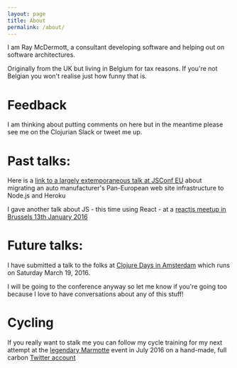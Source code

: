 ```yaml
---
layout: page
title: About
permalink: /about/
---
```


I am Ray McDermott, a consultant developing software and helping out on software architectures.

Originally from the UK but living in Belgium for tax reasons. If you're not Belgian you won't realise just how funny that is.

# Feedback

I am thinking about putting comments on here but in the meantime please see me on the Clojurian Slack or tweet me up.

# Past talks:

Here is a [link to a largely extemporaneous talk at JSConf EU][js-conf] about migrating an auto manufacturer's Pan-European web site infrastructure to Node.js and Heroku 

I gave another talk about JS - this time using React - at a [reactjs meetup in Brussels 13th January 2016][react-js]

# Future talks:

I have submitted a talk to the folks at [Clojure Days in Amsterdam][clojure-days] which runs on Saturday March 19, 2016. 

I will be going to the conference anyway so let me know if you're going too because I love to have conversations about any of this stuff!

# Cycling

If you really want to stalk me you can follow my cycle training for my next attempt at the [legendary Marmotte][marmotte] event in July 2016 on a hand-made, full carbon [Twitter account][rays-bike]


[cloj-tv]: https://www.youtube.com/user/ClojureTV
[js-conf]: https://www.youtube.com/watch?v=JlRHyg60vvI
[react-js]: https://www.youtube.com/watch?v=u07thvFbBvw
[clojure-days]: http://www.ticketbase.com/events/dutch-clojure-days-2016
[marmotte]: http://www.sport.be/marmottegranfondoseries/en/
[rays-bike]: https://twitter.com/raymondos_bike